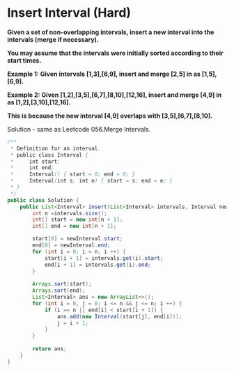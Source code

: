 # Insert Interval (Hard)

**Given a set of non-overlapping intervals, insert a new interval into the intervals (merge if necessary).**

**You may assume that the intervals were initially sorted according to their start times.**

**Example 1:
Given intervals [1,3],[6,9], insert and merge [2,5] in as [1,5],[6,9].**

**Example 2:
Given [1,2],[3,5],[6,7],[8,10],[12,16], insert and merge [4,9] in as [1,2],[3,10],[12,16].**

**This is because the new interval [4,9] overlaps with [3,5],[6,7],[8,10].**

Solution - same as Leetcode 056.Merge Intervals.

```java
/**
 * Definition for an interval.
 * public class Interval {
 *     int start;
 *     int end;
 *     Interval() { start = 0; end = 0; }
 *     Interval(int s, int e) { start = s; end = e; }
 * }
 */
public class Solution {
    public List<Interval> insert(List<Interval> intervals, Interval newInterval) {
        int n =intervals.size();
        int[] start = new int[n + 1];
        int[] end = new int[n + 1];

        start[0] = newInterval.start;
        end[0] = newInterval.end;
        for (int i = 0; i < n; i ++) {
            start[i + 1] = intervals.get(i).start;
            end[i + 1] = intervals.get(i).end;
        }
             
        Arrays.sort(start);
        Arrays.sort(end);
        List<Interval> ans = new ArrayList<>();  
        for (int i = 0, j = 0; i <= n && j <= n; i ++) {
            if (i == n || end[i] < start[i + 1]) {
                ans.add(new Interval(start[j], end[i]));
                j = i + 1;
            }
        }
        
        return ans;
    }
}
```
